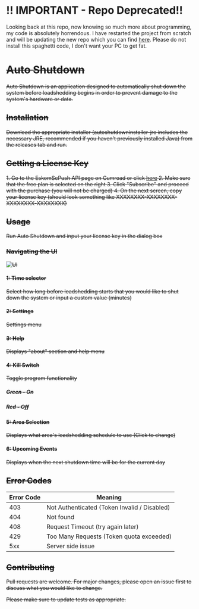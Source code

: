 # !! IMPORTANT - Repo Deprecated!!
Looking back at this repo, now knowing so much more about programming, my code is absolutely horrendous. I have restarted the project from scratch and will be updating the new repo which you can find [here](https://github.com/vortexit07/AutoShutdown-v0.3). Please do not install this spaghetti code, I don't want your PC to get fat.


# <del> Auto Shutdown

<del> Auto Shutdown is an application designed to automatically shut down the system before loadshedding begins in order to prevent damage to the system's hardware or data.

## <del> Installation

<del> Download the appropriate installer (autoshutdowninstaller-jre includes the necessary JRE, recommended if you haven't previously installed Java) from the releases tab and run.

## <del> Getting a License Key
<del> 1. Go to the EskomSePush API page on Gumroad or click [here](https://eskomsepush.gumroad.com/l/api)
<del> 2. Make sure that the free plan is selected on the right
<del> 3. Click "Subscribe" and proceed with the purchase (you will not be charged)
<del> 4. On the next screen, copy your license key (should look something like XXXXXXXX-XXXXXXXX-XXXXXXXX-XXXXXXXX)

## <del> Usage

<del> Run Auto Shutdown and input your license key in the dialog box

### <del> Navigating the UI
<del> ![UI](https://i.imgur.com/IAEXKbd.png)

#### <del> 1: Time selector
<del> Select how long before loadshedding starts that you would like to shut down the system or input a custom value (minutes)

#### <del> 2: Settings
<del> Settings menu

#### <del> 3: Help
<del> Displays "about" section and help menu

#### <del> 4: Kill Switch
<del> Toggle program functionality

##### <del> Green - On

##### <del> Red - Off

#### <del> 5: Area Selection
<del> Displays what area's loadshedding schedule to use (Click to change)

#### <del> 6: Upcoming Events
<del> Displays when the next shutdown time will be for the current day

## <del> Error Codes

| Error Code  | Meaning |
| ------------- | ------------- |
| 403  | Not Authenticated (Token Invalid / Disabled) |
| 404  | Not found  |
| 408  | Request Timeout (try again later) |
| 429  | Too Many Requests (Token quota exceeded) |
| 5xx | Server side issue |


## <del> Contributing

<del> Pull requests are welcome. For major changes, please open an issue first
<del> to discuss what you would like to change.

<del> Please make sure to update tests as appropriate.
